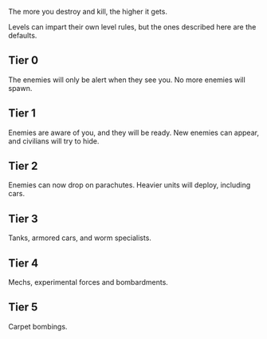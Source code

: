 The more you destroy and kill, the higher it gets.

Levels can impart their own level rules, but the ones described here are the defaults.

## Tier 0

The enemies will only be alert when they see you. No more enemies will spawn.

## Tier 1

Enemies are aware of you, and they will be ready. New enemies can appear, and civilians will try to hide.

## Tier 2

Enemies can now drop on parachutes. Heavier units will deploy, including cars.

## Tier 3

Tanks, armored cars, and worm specialists.

## Tier 4

Mechs, experimental forces and bombardments.

## Tier 5

Carpet bombings.